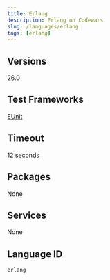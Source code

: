 ```yaml
---
title: Erlang
description: Erlang on Codewars
slug: /languages/erlang
tags: [erlang]
---
```



## Versions
26.0
## Test Frameworks
[EUnit](http://erlang.org/doc/apps/eunit/chapter.html)
## Timeout
12 seconds
## Packages
None
## Services
None
## Language ID
`erlang`
